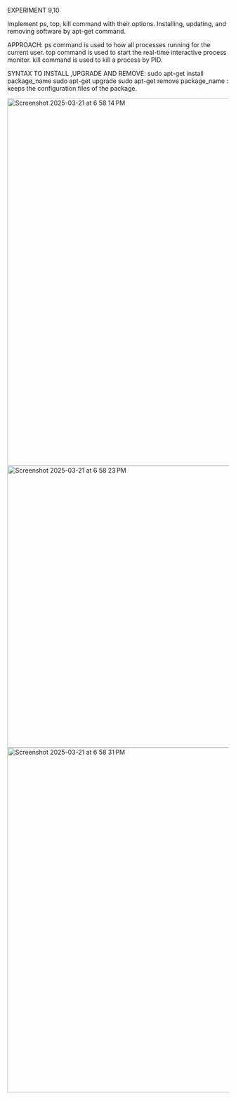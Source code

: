 EXPERIMENT 9,10

Implement ps, top, kill command with their options. Installing, updating, and removing software by apt-get command.

APPROACH: ps command is used to how all processes running for the current user. top command is used to start the real-time interactive process monitor. kill command is used to kill a process by PID.

SYNTAX TO INSTALL ,UPGRADE AND REMOVE: sudo apt-get install package_name sudo apt-get upgrade sudo apt-get remove package_name : keeps the configuration files of the package.


<img width="836" alt="Screenshot 2025-03-21 at 6 58 14 PM" src="https://github.com/user-attachments/assets/f45dd1c5-d4fd-4bee-9173-88b87d51c040" />

<img width="641" alt="Screenshot 2025-03-21 at 6 58 23 PM" src="https://github.com/user-attachments/assets/02914f52-77eb-4c6e-af8b-ac98302b7486" />

<img width="785" alt="Screenshot 2025-03-21 at 6 58 31 PM" src="https://github.com/user-attachments/assets/c9c8034f-c0e1-46b6-b6fa-f85f0596914a" />

   
